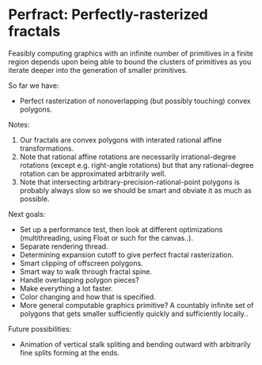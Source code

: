 Perfract: Perfectly-rasterized fractals
=

Feasibly computing graphics with an infinite number of primitives in a finite
region depends upon being able to bound the clusters of primitives as you
iterate deeper into the generation of smaller primitives.




So far we have:

- Perfect rasterization of nonoverlapping (but possibly touching)
convex polygons.

Notes:

1. Our fractals are convex polygons with interated
rational affine transformations.
2. Note that rational affine rotations are necessarily
irrational-degree rotations (except e.g. right-angle rotations)
but that any rational-degree rotation can be approximated arbitrarily well.
3. Note that intersecting arbitrary-precision-rational-point polygons is
probably always slow so we should be smart and obviate it as much as possible.

Next goals:

- Set up a performance test, then look at different optimizations
  (multithreading, using Float or such for the canvas..).
- Separate rendering thread.
- Determining expansion cutoff to give perfect fractal rasterization.
- Smart clipping of offscreen polygons.
- Smart way to walk through fractal spine.
- Handle overlapping polygon pieces?
- Make everything a lot faster.
- Color changing and how that is specified.
- More general computable graphics primitive?
  A countably infinite set of polygons that gets smaller sufficiently
  quickly and sufficiently locally..

Future possibilities:

- Animation of vertical stalk spliting and bending outward with arbitrarily
  fine splits forming at the ends.
